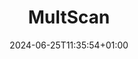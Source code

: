 ---
weight: 999
title: "MultScan"
description: "MultScan Documentation"
icon: "CheckList"
date: "2024-06-25T11:35:54+01:00"
lastmod: "2024-06-25T11:35:54+01:00"
draft: false
toc: true
---